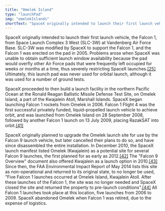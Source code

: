 ```yaml
---
title: "Omelek Island"
type: "launchPad"
img: "omelekIslands"
shortText: "SpaceX originally intended to launch their first launch vehicle, the Falcon 1, from Space Launch Complex 3 West (SLC-3W) at Vandenberg Air Force Base."
---
```


SpaceX originally intended to launch their first launch vehicle, the Falcon 1, from Space Launch Complex 3 West (SLC-3W) at Vandenberg Air Force Base. SLC-3W was modified by SpaceX to support the Falcon 1, and the Falcon 1 was erected on the pad in 2005. Problems arose when SpaceX was unable to obtain sufficient launch window availability because the pad would overfly other Air Force pads that were frequently left occupied for weeks or months at a time, thus severely restricting SpaceX launches.[[25]](https://en.wikipedia.org/wiki/SpaceX_launch_facilities#cite_note-ind20110715-25) Ultimately, this launch pad was never used for orbital launch, although it was used for a number of ground tests.

SpaceX proceeded to then build a launch facility in the northern Pacific Ocean at the Ronald Reagan Ballistic Missile Defense Test Site, on Omelek Island, a part of the Kwajalein Atoll, Marshall Islands. SpaceX began launching Falcon 1 rockets from Omelek in 2006. Falcon 1 Flight 4 was the first successful privately funded, liquid-propelled launch vehicle to achieve orbit, and was launched from Omelek Island on 28 September 2008, followed by another Falcon 1 launch on 13 July 2009, placing RazakSAT into orbit.[[41]](https://en.wikipedia.org/wiki/SpaceX_launch_facilities#cite_note-41)

SpaceX originally planned to upgrade the Omelek launch site for use by the Falcon 9 launch vehicle, but later cancelled their plans to do so, and have since disassembled the entire installation. In December 2010, the SpaceX launch manifest listed Omelek (Kwajalein) as a potential site for several Falcon 9 launches, the first planned for as early as 2012.[[42]](https://en.wikipedia.org/wiki/SpaceX_launch_facilities#cite_note-SpaceX_Launch_Manifest-42) The "Falcon 9 Overview" document also offered Kwajalein as a launch option in 2010.[[43]](https://en.wikipedia.org/wiki/SpaceX_launch_facilities#cite_note-SxLaunchCost20101206-43) Since then, the FAA Environmental Impact Report of May 2014 lists this site as non-operational and returned to its original state, to no longer be used, "Five Falcon 1 launches occurred at Omelek Island, Kwajalein Atoll. After these launches of the Falcon 1, the site was no longer needed and SpaceX closed the site and returned the property to pre-launch conditions".[[44]](https://en.wikipedia.org/wiki/SpaceX_launch_facilities#cite_note-faaenvironmentalreport-44) All Falcon 1 launches took place at this location, five launches from 2006 to 2009. SpaceX abandoned Omelek when Falcon 1 was retired, due to the expense of logistics.
